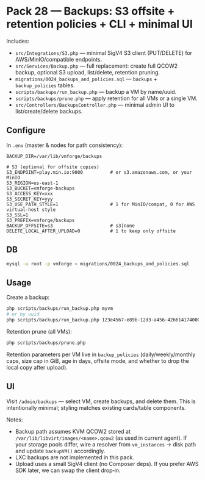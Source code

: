 # Pack 28 — Backups: S3 offsite + retention policies + CLI + minimal UI

Includes:
- `src/Integrations/S3.php` — minimal SigV4 S3 client (PUT/DELETE) for AWS/MinIO/compatible endpoints.
- `src/Services/Backup.php` — full replacement: create full QCOW2 backup, optional S3 upload, list/delete, retention pruning.
- `migrations/0024_backups_and_policies.sql` — `backups` + `backup_policies` tables.
- `scripts/backups/run_backup.php` — backup a VM by name/uuid.
- `scripts/backups/prune.php` — apply retention for all VMs or a single VM.
- `src/Controllers/BackupsController.php` — minimal admin UI to list/create/delete backups.

## Configure
In `.env` (master & nodes for path consistency):
```
BACKUP_DIR=/var/lib/vmforge/backups

# S3 (optional for offsite copies)
S3_ENDPOINT=play.min.io:9000          # or s3.amazonaws.com, or your MinIO
S3_REGION=us-east-1
S3_BUCKET=vmforge-backups
S3_ACCESS_KEY=xxx
S3_SECRET_KEY=yyy
S3_USE_PATH_STYLE=1                   # 1 for MinIO/compat, 0 for AWS virtual-host style
S3_SSL=1
S3_PREFIX=vmforge/backups
BACKUP_OFFSITE=s3                     # s3|none
DELETE_LOCAL_AFTER_UPLOAD=0           # 1 to keep only offsite
```

## DB
```bash
mysql -u root -p vmforge < migrations/0024_backups_and_policies.sql
```

## Usage
Create a backup:
```bash
php scripts/backups/run_backup.php myvm
# or by uuid
php scripts/backups/run_backup.php 123e4567-e89b-12d3-a456-426614174000
```

Retention prune (all VMs):
```bash
php scripts/backups/prune.php
```
Retention parameters per VM live in `backup_policies` (daily/weekly/monthly caps, size cap in GiB, age in days, offsite mode, and whether to drop the local copy after upload).

## UI
Visit `/admin/backups` — select VM, create backups, and delete them. This is intentionally minimal; styling matches existing cards/table components.

Notes:
- Backup path assumes KVM QCOW2 stored at `/var/lib/libvirt/images/<name>.qcow2` (as used in current agent). If your storage pools differ, wire a resolver from `vm_instances` → disk path and update `backupVM()` accordingly.
- LXC backups are not implemented in this pack.
- Upload uses a small SigV4 client (no Composer deps). If you prefer AWS SDK later, we can swap the client drop‑in.
